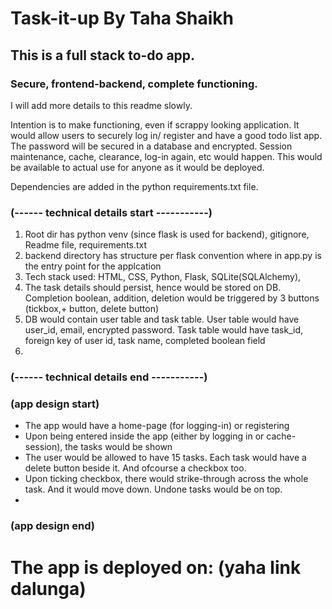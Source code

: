 # Task-it-up By Taha Shaikh 
## This is a full stack to-do app. 
### Secure, frontend-backend, complete functioning. 

I will add more details to this readme slowly. 

Intention is to make functioning, even if scrappy looking application. 
It would allow users to securely log in/ register and have a good todo list app.
The password will be secured in a database and encrypted.
Session maintenance, cache, clearance, log-in again, etc would happen. 
This would be available to actual use for anyone as it would be deployed.

Dependencies are added in the python requirements.txt file.
### (------ technical details start -----------)
1. Root dir has python venv (since flask is used for backend), gitignore, Readme file, requirements.txt 
2. backend directory has structure per flask convention where in app.py is the entry point for the applcation
3. Tech stack used: HTML, CSS, Python, Flask, SQLite(SQLAlchemy), 
4. The task details should persist, hence would be stored on DB. Completion boolean, addition, deletion would be triggered by 3 buttons (tickbox,+ button, delete button)
5. DB would contain user table and task table. User table would have user_id, email, encrypted password. Task table would have task_id, foreign key of user id, task name, completed boolean field
6. 
### (------ technical details end -----------)
### (app design start)
- The app would have a home-page (for logging-in) or registering
- Upon being entered inside the app (either by logging in or cache-session), the tasks would be shown 
- The user would be allowed to have 15 tasks. Each task would have a delete button beside it.
And ofcourse a checkbox too.
- Upon ticking checkbox, there would strike-through across the whole task. And it would move down. Undone tasks would be on top.
- 
### (app design end)
# The app is deployed on: (yaha link dalunga)